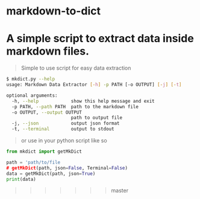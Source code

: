 # markdown-to-dict
A simple script to extract data inside markdown files.
=======
> Simple to use script for easy data extraction

~~~Bash
$ mkdict.py --help
usage: Markdown Data Extractor [-h] -p PATH [-o OUTPUT] [-j] [-t]

optional arguments:
  -h, --help            show this help message and exit
  -p PATH, --path PATH  path to the markdown file
  -o OUTPUT, --output OUTPUT
                        path to output file
  -j, --json            output json format
  -t, --terminal        output to stdout
~~~

> or use in your python script like so

~~~Python
from mkdict import getMkDict

path = 'path/to/file
# getMkDict(path, json=False, Terminal=False)
data = getMkDict(path, json=True)
print(data)
~~~
>>>>>>> master
